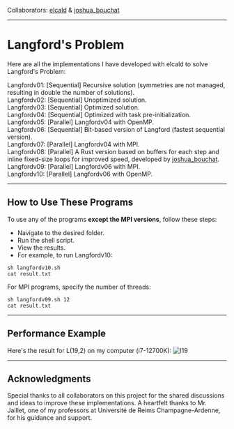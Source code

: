 Collaborators: [elcald](https://github.com/ElCald) & [joshua_bouchat](https://github.com/JoshuaBOUCHAT)

<hr></hr>

# Langford's Problem
Here are all the implementations I have developed with elcald to solve Langford's Problem:

Langfordv01: [Sequential] Recursive solution (symmetries are not managed, resulting in double the number of solutions).<br>
Langfordv02: [Sequential] Unoptimized solution.<br>
Langfordv03: [Sequential] Optimized solution.<br>
Langfordv04: [Sequential] Optimized with task pre-initialization.<br>
Langfordv05: [Parallel] Langfordv04 with OpenMP.<br>
Langfordv06: [Sequential] Bit-based version of Langford (fastest sequential version).<br>
Langfordv07: [Parallel] Langfordv04 with MPI.<br>
Langfordv08: [Parallel] A Rust version based on buffers for each step and inline fixed-size loops for improved speed, developed by [joshua_bouchat](https://github.com/JoshuaBOUCHAT).<br>
Langfordv09: [Parallel] Langfordv06 with MPI.<br>
Langfordv10: [Parallel] Langfordv06 with OpenMP.<br>

<hr>

## How to Use These Programs

To use any of the programs **except the MPI versions**, follow these steps:

- Navigate to the desired folder.
- Run the shell script.
- View the results.
- For example, to run Langfordv10:

```
sh langfordv10.sh
cat result.txt
```

For MPI programs, specify the number of threads:

```
sh langfordv09.sh 12
cat result.txt
```

<hr>

## Performance Example

Here's the result for L(19,2) on my computer (i7-12700K):
![l19](https://github.com/user-attachments/assets/2653137b-9639-4719-b30c-f3fb964c0db4)

<hr>

## Acknowledgments
Special thanks to all collaborators on this project for the shared discussions and ideas to improve these implementations.
A heartfelt thanks to Mr. Jaillet, one of my professors at Université de Reims Champagne-Ardenne, for his guidance and support.
